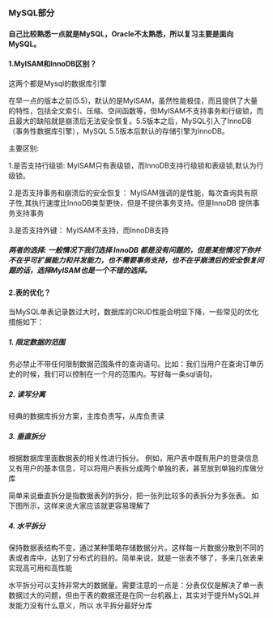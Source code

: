 ### MySQL部分
#### 自己比较熟悉一点就是MySQL，Oracle不太熟悉，所以复习主要是面向MySQL。

#### 1.MyISAM和InnoDB区别？
这两个都是Mysql的数据库引擎

在早一点的版本之前(5.5)，默认的是MyISAM，虽然性能极佳，而且提供了大量的特性，包括全文索引、压缩、空间函数等，但MyISAM不支持事务和行级锁，而且最大的缺陷就是崩溃后无法安全恢复。5.5版本之后，MySQL引入了InnoDB（事务性数据库引擎），MySQL 5.5版本后默认的存储引擎为InnoDB。

主要区别:

1.是否支持行级锁: MyISAM只有表级锁，而InnoDB支持行级锁和表级锁,默认为行级锁。

2.是否支持事务和崩溃后的安全恢复： MyISAM强调的是性能，每次查询具有原子性,其执行速度比InnoDB类型更快，但是不提供事务支持。但是InnoDB 提供事务支持事务

3.是否支持外键： MyISAM不支持，而InnoDB支持

##### 两者的选择:	一般情况下我们选择 InnoDB 都是没有问题的，但是某些情况下你并不在乎可扩展能力和并发能力，也不需要事务支持，也不在乎崩溃后的安全恢复问题的话，选择MyISAM也是一个不错的选择。

#### 2.表的优化？
当MySQL单表记录数过大时，数据库的CRUD性能会明显下降，一些常见的优化措施如下：

##### 1. 限定数据的范围
务必禁止不带任何限制数据范围条件的查询语句。比如：我们当用户在查询订单历史的时候，我们可以控制在一个月的范围内。写好每一条sql语句。

##### 2. 读写分离
经典的数据库拆分方案，主库负责写，从库负责读

##### 3. 垂直拆分
根据数据库里面数据表的相关性进行拆分。 例如，用户表中既有用户的登录信息又有用户的基本信息，可以将用户表拆分成两个单独的表，甚至放到单独的库做分库

简单来说垂直拆分是指数据表列的拆分，把一张列比较多的表拆分为多张表。 如下图所示，这样来说大家应该就更容易理解了

##### 4. 水平拆分
保持数据表结构不变，通过某种策略存储数据分片。这样每一片数据分散到不同的表或者库中，达到了分布式的目的。简单来说，就是一张表不够了，多来几张表来实现高可用和高性能

水平拆分可以支持非常大的数据量。需要注意的一点是：分表仅仅是解决了单一表数据过大的问题，但由于表的数据还是在同一台机器上，其实对于提升MySQL并发能力没有什么意义，所以 水平拆分最好分库 